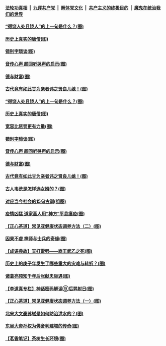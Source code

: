 

####  [法轮功真相](../../../../basic/blob/master/README.md?t=07021802) &nbsp;|&nbsp; [九评共产党](../../../../9ping.md/blob/master/README.md?t=07021802) &nbsp;|&nbsp; [解体党文化](../../../../jtdwh.md/blob/master/README.md?t=07021802)  &nbsp;|&nbsp; [共产主义的终极目的](../../../../gczydzjmd.md/blob/master/README.md?t=07021802) &nbsp;|&nbsp; [魔鬼在统治我们的世界](../../../../mgztzwmdsj.md/blob/master/README.md?t=07021802) 

#### [“得饶人处且饶人”的上一句是什么？(图)](../pages/p7/938333.md?t=07021802) 

#### [历史上真实的唐僧(图)](../pages/p7/938101.md?t=07021802) 

#### [错别字琐谈(图)](../pages/p7/938316.md?t=07021802) 

#### [音传心声 颜回听哭声的启示(图)](../pages/p7/938099.md?t=07021802) 

#### [德与财富(图)](../pages/p7/938218.md?t=07021802) 

#### [古代竟有如此甘为亲者讳之贤良儿媳！(图)](../pages/p7/938117.md?t=07021802) 

#### [“得饶人处且饶人”的上一句是什么？(图)](../pages/p7/938333.md?t=07021802) 

#### [历史上真实的唐僧(图)](../pages/p7/938101.md?t=07021802) 

#### [宽容比惩罚更有力量(图)](../pages/p7/938280.md?t=07021802) 

#### [错别字琐谈(图)](../pages/p7/938316.md?t=07021802) 

#### [音传心声 颜回听哭声的启示(图)](../pages/p7/938099.md?t=07021802) 

#### [德与财富(图)](../pages/p7/938218.md?t=07021802) 

#### [古代竟有如此甘为亲者讳之贤良儿媳！(图)](../pages/p7/938117.md?t=07021802) 

#### [古人韦诜是怎样选女婿的？(图)](../pages/p7/938100.md?t=07021802) 

#### [对应当今社会的15句古训(组图)](../pages/p7/938097.md?t=07021802) 

#### [疫情凶猛 道家高人用“神方”平息瘟疫(图)](../pages/p7/938004.md?t=07021802) 

#### [【正心茶道】常见亚健康状态调养方法（二）(图)](../pages/p7/937559.md?t=07021802) 

#### [因果不虚 禅师与士兵的奇缘(图)](../pages/p7/938092.md?t=07021802) 

#### [【成语典故】天打雷劈——商王武乙之死(图)](../pages/p7/937782.md?t=07021802) 

#### [历史上的庚子年发生了哪些重大的灾难与转折？(图)](../pages/p7/937991.md?t=07021802) 

#### [诸葛亮预知千年后张献忠际遇(图)](../pages/p7/937564.md?t=07021802) 

#### [【李道真专栏】神话密码解读⑨后羿射日(图)](../pages/p7/937560.md?t=07021802) 

#### [【正心茶道】常见亚健康状态调养方法（一）(图)](../pages/p7/937556.md?t=07021802) 

#### [北宋大文豪苏轼是如何防治洪水的？(图)](../pages/p7/937874.md?t=07021802) 

#### [东吴大帝孙权为佛舍利建塔的传奇(图)](../pages/p7/937764.md?t=07021802) 

#### [【茗香笔记】茶树生长环境(图)](../pages/p7/937562.md?t=07021802) 

